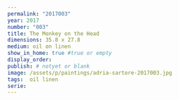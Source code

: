 ```yaml
---
permalink: "2017003"
year: 2017
number: "003"
title: The Monkey on the Head
dimensions: 35.8 x 27.8
medium: oil on linen
show_in_home: true #true or empty
display_order: 
publish: # notyet or blank
image: /assets/p/paintings/adria-sartore-2017003.jpg
tags:  oil linen
serie:
---
```

